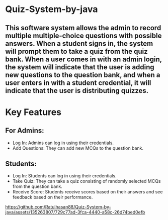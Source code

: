 # Quiz-System-by-java
## This software system allows the admin to record multiple multiple-choice questions with possible answers. When a student signs in, the system will prompt them to take a quiz from the quiz bank. When a user comes in with an admin login, the system will indicate that the user is adding new questions to the question bank, and when a user enters in with a student credential, it will indicate that the user is distributing quizzes. 

# Key Features
## For Admins:
- Log In: Admins can log in using their credentials.
- Add Questions: They can add new MCQs to the question bank.

## Students:
- Log In: Students can log in using their credentials.
- Take Quiz: They can take a quiz consisting of randomly selected MCQs from the question bank.
- Receive Score: Students receive scores based on their answers and see feedback based on their performance.



https://github.com/Ratulhasan88/Quiz-System-by-java/assets/135263807/729c77ad-3fca-4440-a58c-26d74bed0efb



